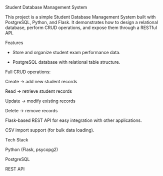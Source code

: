 Student Database Management System

This project is a simple Student Database Management System built with PostgreSQL, Python, and Flask.
It demonstrates how to design a relational database, perform CRUD operations, and expose them through a RESTful API.

Features

- Store and organize student exam performance data.

- PostgreSQL database with relational table structure.

Full CRUD operations:

Create → add new student records

Read → retrieve student records

Update → modify existing records

Delete → remove records

Flask-based REST API for easy integration with other applications.

CSV import support (for bulk data loading).

Tech Stack

Python (Flask, psycopg2)

PostgreSQL

REST API

